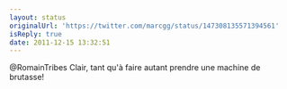 ```yaml
---
layout: status
originalUrl: 'https://twitter.com/marcgg/status/147308135571394561'
isReply: true
date: 2011-12-15 13:32:51
---
```


@RomainTribes Clair, tant qu'à faire autant prendre une machine de brutasse!
